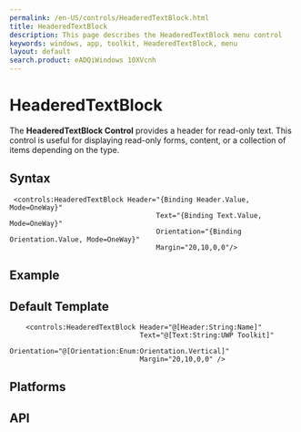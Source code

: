 ```yaml
---
permalink: /en-US/controls/HeaderedTextBlock.html
title: HeaderedTextBlock
description: This page describes the HeaderedTextBlock menu control
keywords: windows, app, toolkit, HeaderedTextBlock, menu
layout: default
search.product: eADQiWindows 10XVcnh
---
```


# HeaderedTextBlock
The **HeaderedTextBlock Control** provides a header for read-only text. This control is useful for displaying read-only forms, content, or a collection of items depending on the type. 

## Syntax
```xaml
 <controls:HeaderedTextBlock Header="{Binding Header.Value, Mode=OneWay}" 
                                    Text="{Binding Text.Value, Mode=OneWay}" 
                                    Orientation="{Binding Orientation.Value, Mode=OneWay}"
                                    Margin="20,10,0,0"/>

   ```
 
## Example


## Default Template
```xaml
	<controls:HeaderedTextBlock Header="@[Header:String:Name]" 
                                Text="@[Text:String:UWP Toolkit]" 
                                Orientation="@[Orientation:Enum:Orientation.Vertical]"
								Margin="20,10,0,0" />
```

## Platforms

## API
